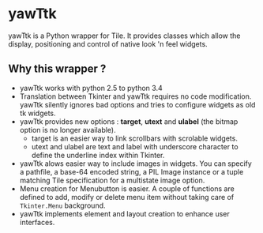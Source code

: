 # yawTtk
yawTtk is a Python wrapper for Tile. It provides classes which allow the display,
positioning and control of native look 'n feel widgets.

## Why this wrapper ?
* yawTtk works with python 2.5 to python 3.4
* Translation between Tkinter and yawTtk requires no code modification. yawTtk silently
  ignores bad options and tries to configure widgets as old tk widgets.
* yawTtk provides new options : **target**, **utext** and **ulabel** (the bitmap option is no 
  longer available).
  * target is an easier way to link scrollbars with scrolable widgets.
  * utext and ulabel are text and label with underscore character to define the underline
    index within Tkinter.
* yawTtk alows easier way to include images in widgets. You can specify a pathfile, a
  base-64 encoded string, a PIL Image instance or a tuple matching Tile specification
  for a multistate image option.
* Menu creation for Menubutton is easier. A couple of functions are defined to add,
  modify or delete menu item without taking care of `Tkinter.Menu` background.
* yawTtk implements element and layout creation to enhance user interfaces.
